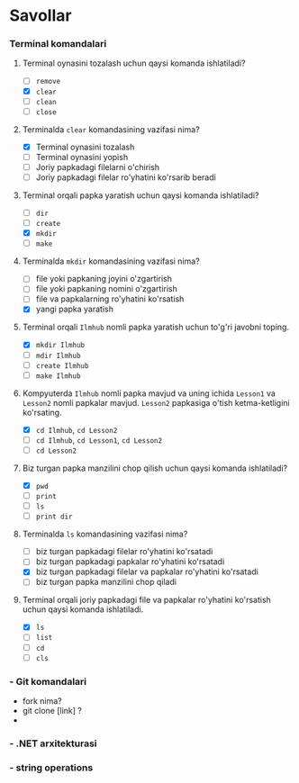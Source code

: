 # Savollar

### Terminal komandalari
1. Terminal oynasini tozalash uchun qaysi komanda ishlatiladi?

   - [ ] `remove`
   - [x] `clear`
   - [ ] `clean`
   - [ ] `close`

2. Terminalda `clear` komandasining vazifasi nima?

   - [x] Terminal oynasini tozalash
   - [ ] Terminal oynasini yopish
   - [ ] Joriy papkadagi filelarni o'chirish
   - [ ] Joriy papkadagi filelar ro'yhatini ko'rsarib beradi

3. Terminal orqali papka yaratish uchun qaysi komanda ishlatiladi?

   - [ ] `dir`
   - [ ] `create`
   - [x] `mkdir`
   - [ ] `make`

4. Terminalda `mkdir` komandasining vazifasi nima?
   
   - [ ] file yoki papkaning joyini o'zgartirish
   - [ ] file yoki papkaning nomini o'zgartirish
   - [ ] file va papkalarning ro'yhatini ko'rsatish
   - [x] yangi papka yaratish

5. Terminal orqali `Ilmhub` nomli papka yaratish uchun to'g'ri javobni toping.
   - [x] `mkdir Ilmhub`
   - [ ] `mdir Ilmhub`
   - [ ] `create Ilmhub`
   - [ ] `make Ilmhub`

6. Kompyuterda `Ilmhub` nomli papka mavjud va uning ichida `Lesson1` va `Lesson2` nomli papkalar mavjud. `Lesson2` papkasiga o'tish ketma-ketligini ko'rsating.
   - [x] `cd Ilmhub`, `cd Lesson2`
   - [ ] `cd Ilmhub`, `cd Lesson1`, `cd Lesson2`
   - [ ] `cd Lesson2`

7. Biz turgan papka manzilini chop qilish uchun qaysi komanda ishlatiladi?
   - [x] `pwd`
   - [ ] `print`
   - [ ] `ls`
   - [ ] `print dir`

8. Terminalda `ls` komandasining vazifasi nima?
   - [ ] biz turgan papkadagi filelar ro'yhatini ko'rsatadi
   - [ ] biz turgan papkadagi papkalar ro'yhatini ko'rsatadi
   - [x] biz turgan papkadagi filelar va papkalar ro'yhatini ko'rsatadi
   - [ ] biz turgan papka manzilini chop qiladi

9. Terminal orqali joriy papkadagi file va papkalar ro'yhatini ko'rsatish uchun qaysi komanda ishlatiladi.
   - [x] `ls`
   - [ ] `list`
   - [ ] `cd`
   - [ ] `cls`

### - Git komandalari

- fork nima?
- git clone [link] ?
- 
### - .NET arxitekturasi

### - string operations
